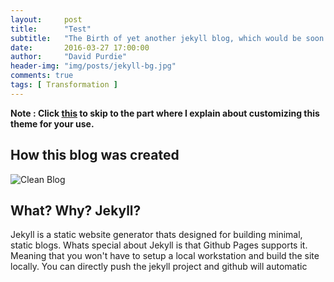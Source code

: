 ```yaml
---
layout:     post
title:      "Test"
subtitle:   "The Birth of yet another jekyll blog, which would be soon lost in oblivion."
date:       2016-03-27 17:00:00
author:     "David Purdie"
header-img: "img/posts/jekyll-bg.jpg"
comments: true
tags: [ Transformation ]
---
```


**Note : Click <a href="#customize">this</a> to skip to the part where I explain about customizing this theme for your use.**

## How this blog was created
![Clean Blog](/img/posts/heartvbrain1.png)

## What? Why? Jekyll?

Jekyll is a static website generator thats designed for building minimal, static blogs. Whats special about Jekyll is that Github Pages supports it. Meaning that you won't have to setup a local workstation and build the site locally. You can directly push the jekyll project and github will automatic
